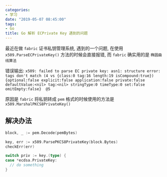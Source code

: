 ```yaml
---
categories:
- 学习
date: "2019-05-07 08:45:00"
tags:
- Go
title: Go 解析 ECPrivate Key 遇到的问题
---
```


最近在做 `fabric` 证书私钥管理系统, 遇到的一个问题, 在使用 `x509.ParseECPrivateKey()` 方法的时候会直接报错, 而 `fabric` 确实用的是 `椭圆曲线算法`

错误输出: `x509: failed to parse EC private key: asn1: structure error: tags don't match (4 vs {class:0 tag:16 length:19 isCompound:true}) {optional:false explicit:false application:false private:false defaultValue:<nil> tag:<nil> stringType:0 timeType:0 set:false omitEmpty:false}  @5`

原因是 `fabric` 将私钥转成 `pem` 格式的时候使用的方法是 `x509.MarshalPKCS8PrivateKey()`

## 解决办法

```go
block, _ := pem.Decode(pemBytes)

key, err := x509.ParsePKCS8PrivateKey(block.Bytes)
checkErr(err)

switch priv := key.(type) {
case *ecdsa.PrivateKey:
  // do something
}
```
